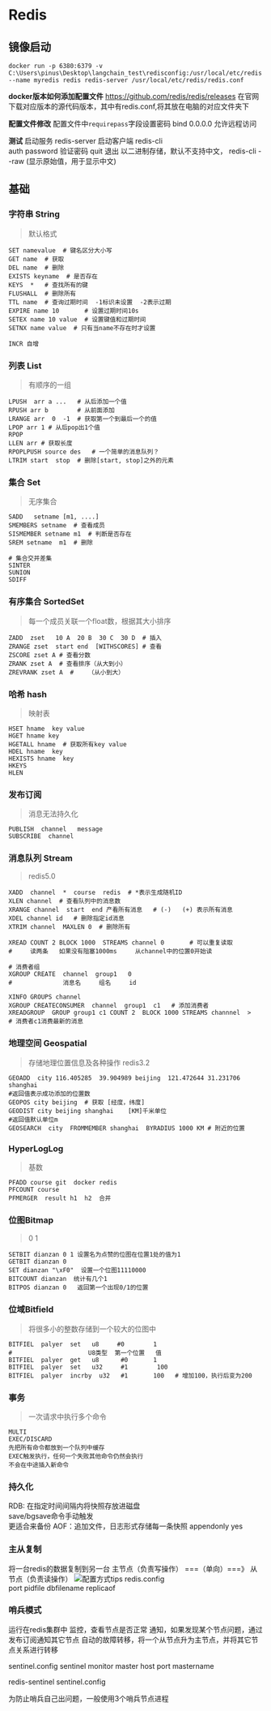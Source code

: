 # Redis

## 镜像启动

```shell
docker run -p 6380:6379 -v C:\Users\pinus\Desktop\langchain_test\redisconfig:/usr/local/etc/redis --name myredis redis redis-server /usr/local/etc/redis/redis.conf
```

**docker版本如何添加配置文件**
https://github.com/redis/redis/releases
在官网下载对应版本的源代码版本，其中有redis.conf,将其放在电脑的对应文件夹下

**配置文件修改**
配置文件中`requirepass`字段设置密码
bind 0.0.0.0  允许远程访问

**测试**
启动服务 redis-server
启动客户端 redis-cli  
auth password  验证密码
quit 退出
以二进制存储，默认不支持中文， redis-cli  --raw (显示原始值，用于显示中文)


## 基础

### 字符串 String
> 默认格式
```shell
SET namevalue  # 键名区分大小写   
GET name  # 获取
DEL name  # 删除
EXISTS keyname  # 是否存在
KEYS  *   # 查找所有的键 
FLUSHALL  # 删除所有
TTL name  # 查询过期时间  -1标识未设置  -2表示过期
EXPIRE name 10       # 设置过期时间10s
SETEX name 10 value  # 设置键值和过期时间
SETNX name value  # 只有当name不存在时才设置

INCR 自增
```

### 列表 List
> 有顺序的一组
```shell
LPUSH  arr a ...   # 从后添加一个值
RPUSH arr b        # 从前面添加
LRANGE arr  0  -1  # 获取第一个到最后一个的值
LPOP arr 1 # 从后pop出1个值
RPOP 
LLEN arr # 获取长度
RPOPLPUSH source des   # 一个简单的消息队列？
LTRIM start  stop  # 删除[start, stop]之外的元素

```

### 集合 Set
> 无序集合
```shell
SADD   setname [m1, ....]
SMEMBERS setname  # 查看成员
SISMEMBER setname m1  # 判断是否存在
SREM setname  m1  # 删除

# 集合交并差集
SINTER
SUNION
SDIFF
```

### 有序集合 SortedSet
> 每一个成员关联一个float数，根据其大小排序
```shell
ZADD  zset   10 A  20 B  30 C  30 D  # 插入
ZRANGE zset  start end  [WITHSCORES] # 查看
ZSCORE zset A # 查看分数
ZRANK zset A  # 查看排序（从大到小）
ZREVRANK zset A  #    （从小到大）
```

### 哈希 hash
> 映射表
```shell
HSET hname  key value
HGET hname key
HGETALL hname  # 获取所有key value
HDEL hname  key  
HEXISTS hname  key
HKEYS
HLEN    
```

### 发布订阅
> 消息无法持久化
```shell
PUBLISH  channel   message
SUBSCRIBE  channel
```

### 消息队列 Stream    
> redis5.0
```shell
XADD  channel  *  course  redis  # *表示生成随机ID
XLEN channel  # 查看队列中的消息数
XRANGE channel  start  end 产看所有消息   # (-)   (+) 表示所有消息
XDEL channel id   # 删除指定id消息
XTRIM channel  MAXLEN 0  # 删除所有

XREAD COUNT 2 BLOCK 1000  STREAMS channel 0       # 可以重复读取
#     读两条   如果没有阻塞1000ms     从channel中的位置0开始读

# 消费者组
XGROUP CREATE  channel  group1   0
#              消息名     组名     id

XINFO GROUPS channel
XGROUP CREATECONSUMER  channel  group1  c1   # 添加消费者
XREADGROUP  GROUP group1 c1 COUNT 2  BLOCK 1000 STREAMS channnel  > 
# 消费者c1消费最新的消息
```

### 地理空间 Geospatial   
> 存储地理位置信息及各种操作 redis3.2
```shell
GEOADD  city 116.405285  39.904989 beijing  121.472644 31.231706 shanghai
#返回值表示成功添加的位置数
GEOPOS city beijing  # 获取 [经度，纬度]
GEODIST city beijing shanghai    [KM]千米单位
#返回值默认单位m
GEOSEARCH  city  FROMMEMBER shanghai  BYRADIUS 1000 KM # 附近的位置
```

### HyperLogLog
> 基数
```shell
PFADD course git  docker redis 
PFCOUNT course
PFMERGER  result h1  h2  合并
```

### 位图Bitmap
> 0 1
```shell
SETBIT dianzan 0 1 设置名为点赞的位图在位置1处的值为1
GETBIT dianzan 0  
SET dianzan "\xF0"  设置一个位图11110000
BITCOUNT dianzan  统计有几个1
BITPOS dianzan 0   返回第一个出现0/1的位置
```

### 位域Bitfield
> 将很多小的整数存储到一个较大的位图中
```shell
BITFIEL  palyer  set   u8     #0        1
#                     U8类型  第一个位置   值
BITFIEL  palyer  get   u8      #0       1
BITFIEL  palyer  set   u32     #1        100
BITFIEL  palyer  incrby  u32   #1       100   # 增加100，执行后变为200
```

### 事务
> 一次请求中执行多个命令
```shell
MULTI
EXEC/DISCARD
先把所有命令都放到一个队列中缓存
EXEC触发执行，任何一个失败其他命令仍然会执行
不会在中途插入新命令
```

### 持久化
RDB: 在指定时间间隔内将快照存放进磁盘    
save/bgsave命令手动触发   
更适合来备份
AOF：追加文件，日志形式存储每一条快照
appendonly yes

### 主从复制
将一台redis的数据复制到另一台
主节点（负责写操作）   ===（单向）===》  从节点（负责读操作）
![配置方式tips](/redis-role.png)
redis.config     
    port
    pidfile
    dbfilename
    replicaof  

### 哨兵模式

运行在redis集群中
监控，查看节点是否正常
通知，如果发现某个节点问题，通过发布订阅通知其它节点
自动的故障转移，将一个从节点升为主节点，并将其它节点关系进行转移

sentinel.config
sentinel monitor master host  port  mastername

redis-sentinel  sentinel.config

为防止哨兵自己出问题，一般使用3个哨兵节点进程
 